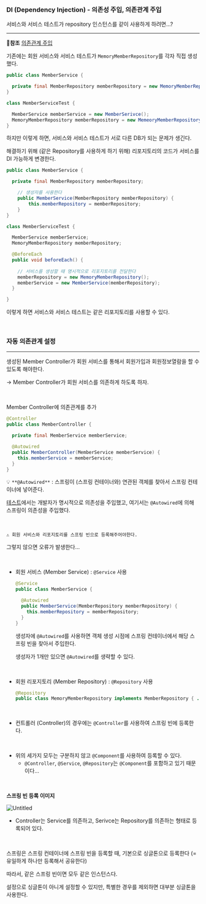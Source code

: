 ### DI (Dependency Injection) - 의존성 주입, 의존관계 주입

서비스와 서비스 테스트가 repository 인스턴스를 같이 사용하게 하려면…?

---

📌**참조** [의존관계 주입](https://tecoble.techcourse.co.kr/post/2021-04-27-dependency-injection/)

기존에는 회원 서비스와 서비스 테스트가 `MemoryMemberRepository`를 각자 직접 생성했다.

```java
public class MemberService {

  private final MemberRepository memberRepository = new MemoryMemberRepository();
}
```

```java
class MemberServiceTest {

  MemberService memberService = new MemberSerivce();
  MemoryMemberRepository memberRepository = new MemeoryMemberRepository();
}
```

하지만 이렇게 하면, 서비스와 서비스 테스트가 서로 다른 DB가 되는 문제가 생긴다.

해결하기 위해 (같은 Repository를 사용하게 하기 위해) 리포지토리의 코드가 서비스를 DI 가능하게 변경한다.

```java
public class MemberService {

  private final MemberRepository memberRepository;

    // 생성자를 사용한다
    public MemberService(MemberRepository memberRepository) {
        this.memberRepository = memberRepository;
    }
}
```

```java
class MemberServiceTest {

  MemberService memberService;
  MemoryMemberRepository memberRepository;

  @BeforeEach
  public void beforeEach() {
  
    // 서비스를 생성할 때 명시적으로 리포지토리를 전달한다
    memberRepository = new MemoryMemberRepository();
    memberService = new MemberService(memberRepository);
  }

}
```

이렇게 하면 서비스와 서비스 테스트는 같은 리포지토리를 사용할 수 있다.

<br/>

### 자동 의존관계 설정

---

생성된 Member Controller가 회원 서비스를 통해서 회원가입과 회원정보열람을 할 수 있도록 해야한다.

→ Member Controller가 회원 서비스를 의존하게 하도록 하자.

<br/>

Member Controller에 의존관계를 추가

```java
@Controller
public class MemberController {

  private final MemberService memberService;

  @Autowired
  public MemberController(MemberService memberService) {
    this.memberService = memberService;
  }
}
```

💡 `**@Autowired**` : 스프링이 (스프링 컨테이너와) 연관된 객체를 찾아서 스프링 컨테이너에 넣어준다.

[테스트](https://github.com/jungeun5-choi/TIL/new/main#di-dependency-injection---%EC%9D%98%EC%A1%B4%EC%84%B1-%EC%A3%BC%EC%9E%85-%EC%9D%98%EC%A1%B4%EA%B4%80%EA%B3%84-%EC%A3%BC%EC%9E%85)에서는 개발자가 명시적으로 의존성을 주입했고, 여기서는 `@Autowired`에 의해 스프링이 의존성을 주입했다.

<br/>

```
⚠️ 회원 서비스와 리포지토리를 스프링 빈으로 등록해주어야한다.
```

그렇지 않으면 오류가 발생한다…

<br/>

- 회원 서비스 (Member Service) : `@Service` 사용
    
    ```java
    @Service
    public class MemberService {
    
      @Autowired
      public MemberService(MemberRepository memberRepository) {
        this.memberRepository = memberRepository;
      }
    }
    ```
    
    생성자에 `@Autowired`를 사용하면 객체 생성 시점에 스프링 컨테이너에서 해당 스프링 빈을 찾아서 주입한다.
    
    생성자가 1개만 있으면 `@Autowired`를 생략할 수 있다.
    
<br/>
    
- 회원 리포지토리 (Member Repository) : `@Repository` 사용
    
    ```java
    @Repository
    public class MemoryMemberRepository implements MemberRepository { ... }
    ```

<br/>

- 컨트롤러 (Controller)의 경우에는 `@Controller`를 사용하여 스프링 빈에 등록한다.

<br/>

- 위의 세가지 모두는 구분하지 않고 `@Component`를 사용하여 등록할 수 있다.
    - `@Controller`, `@Service`, `@Repository`는 `@Component`를 포함하고 있기 때문이다…

<br/>

**스프링 빈 등록 이미지**

![Untitled](https://s3.us-west-2.amazonaws.com/secure.notion-static.com/3253dea9-ef2e-4081-a961-643ddd524db8/Untitled.png?X-Amz-Algorithm=AWS4-HMAC-SHA256&X-Amz-Content-Sha256=UNSIGNED-PAYLOAD&X-Amz-Credential=AKIAT73L2G45EIPT3X45%2F20230111%2Fus-west-2%2Fs3%2Faws4_request&X-Amz-Date=20230111T025046Z&X-Amz-Expires=86400&X-Amz-Signature=cb09d435cf7eb437f0dc059154da058f7fba91d5fb76c7e6eee96a92861595b7&X-Amz-SignedHeaders=host&response-content-disposition=filename%3D%22Untitled.png%22&x-id=GetObject)

- Controller는 Service를 의존하고, Serivce는 Repository를 의존하는 형태로 등록되어 있다.


<br/>

스프링은 스프링 컨테이너에 스프링 빈을 등록할 때, 기본으로 싱글톤으로 등록한다 (= 유일하게 하나만 등록해서 공유한다)

따라서, 같은 스프링 빈이면 모두 같은 인스턴스다.

설정으로 싱글톤이 아니게 설정할 수 있지만, 특별한 경우를 제외하면 대부분 싱글톤을 사용한다.
